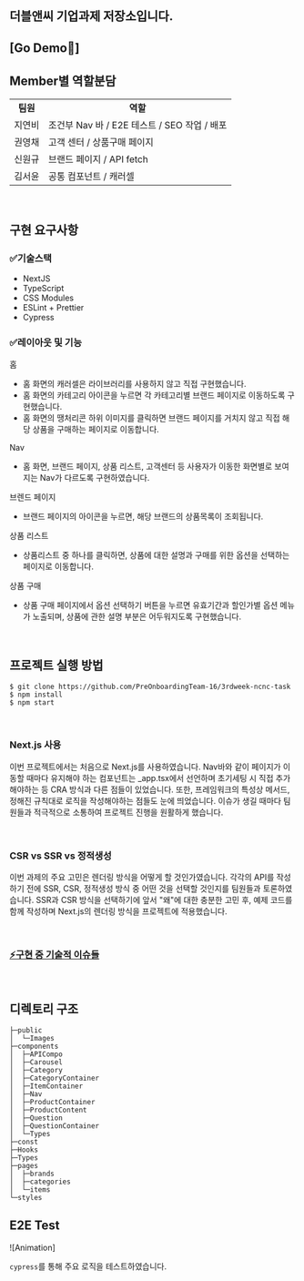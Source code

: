 ## 더블앤씨 기업과제 저장소입니다.

## [Go Demo🚀]

## Member별 역할분담

<table>
<tr>
<td align="center"><b>팀원<b></td>
<td align="center"><b>역할</b></td>
</tr>
<tr>
<td>지연비</td>
<td style="fontsize=16"> 조건부 Nav 바 / E2E 테스트 / SEO 작업 / 배포 </td>
</tr>
<tr>
<td>권영채</td>
<td>고객 센터 / 상품구매 페이지 </td>
</tr>
<tr>
<td>신원규</td>
<td>브랜드 페이지 / API fetch </td>
</tr>
<tr>
<td>김서윤</td>
<td>공통 컴포넌트 / 캐러셀  </td>
</tr>

</table>

<br/>

## 구현 요구사항

### ✅기술스택

- NextJS
- TypeScript
- CSS Modules
- ESLint + Prettier
- Cypress

### ✅레이아웃 및 기능

홈

- 홈 화면의 캐러셀은 라이브러리를 사용하지 않고 직접 구현했습니다.
- 홈 화면의 카테고리 아이콘을 누르면 각 카테고리별 브랜드 페이지로 이동하도록 구현했습니다.
- 홈 화면의 땡처리콘 하위 이미지를 클릭하면 브랜드 페이지를 거치지 않고 직접 해당 상품을 구매하는 페이지로 이동합니다.

Nav

- 홈 화면, 브랜드 페이지, 상품 리스트, 고객센터 등 사용자가 이동한 화면별로 보여지는 Nav가 다르도록 구현하였습니다.

브렌드 페이지

- 브랜드 페이지의 아이콘을 누르면, 해당 브랜드의 상품목록이 조회됩니다.

상품 리스트

- 상품리스트 중 하나를 클릭하면, 상품에 대한 설명과 구매를 위한 옵션을 선택하는 페이지로 이동합니다.

상품 구매

- 상품 구매 페이지에서 옵션 선택하기 버튼을 누르면 유효기간과 할인가별 옵션 메뉴가 노출되며, 상품에 관한 설명 부분은 어두워지도록 구현했습니다.

<br/>

## 프로젝트 실행 방법

```
$ git clone https://github.com/PreOnboardingTeam-16/3rdweek-ncnc-task
$ npm install
$ npm start
```

<br/>

### Next.js 사용

이번 프로젝트에서는 처음으로 Next.js를 사용하였습니다. Nav바와 같이 페이지가 이동할 때마다 유지해야 하는 컴포넌트는 \_app.tsx에서 선언하며 초기세팅 시 직접 추가해야하는 등 CRA 방식과 다른 점들이 있었습니다. 또한, 프레임워크의 특성상 메서드, 정해진 규칙대로 로직을 작성해야하는 점들도 눈에 띄었습니다. 이슈가 생길 때마다 팀원들과 적극적으로 소통하여 프로젝트 진행을 원활하게 했습니다.

<br/>

### CSR vs SSR vs 정적생성

이번 과제의 주요 고민은 렌더링 방식을 어떻게 할 것인가였습니다. 각각의 API를 작성하기 전에 SSR, CSR, 정적생성 방식 중 어떤 것을 선택할 것인지를 팀원들과 토론하였습니다. SSR과 CSR 방식을 선택하기에 앞서 "왜"에 대한 충분한 고민 후, 예제 코드를 함께 작성하며 Next.js의 렌더링 방식을 프로젝트에 적용했습니다.

<br/>

### [⚡구현 중 기술적 이슈들](https://determined-kingfisher-cb7.notion.site/8efd61e0d42143c1b7c20d0168100fc5)

<br/>

## 디렉토리 구조

```
├─public
│  └─Images
├─components
│  ├─APICompo
│  ├─Carousel
│  ├─Category
│  ├─CategoryContainer
│  ├─ItemContainer
│  ├─Nav
│  ├─ProductContainer
│  ├─ProductContent
│  ├─Question
│  ├─QuestionContainer
│  └─Types
├─const
├─Hooks
├─Types
├─pages
│  ├─brands
│  ├─categories
│  └─items
└─styles

```

## E2E Test

![Animation]

`cypress`를 통해 주요 로직을 테스트하였습니다.
